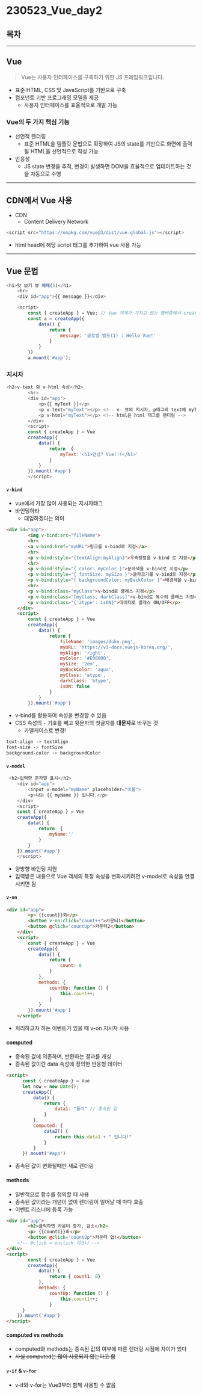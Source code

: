 # 230523_Vue_day2
## 목차
---
## Vue
> Vue는 사용자 인터페이스를 구축하기 위한 JS 프레임워크입니다.
- 표준 HTML, CSS 및 JavaScript를 기반으로 구축
- 컴포넌트 기반 프로그래밍 모델을 제공
  - 사용자 인터페이스를 효율적으로 개발 가능
### Vue의 두 가지 핵심 기능
- 선언적 렌더링
  - 표준 HTML을 템플릿 문법으로 확장하여 JS의 state를 기반으로 화면에 출력될 HTML을 선언적으로 작성 가능
- 반응성
  - JS state 변경을 추적, 변경이 발생하면 DOM을 효율적으로 업데이트하는 것을 자동으로 수행
---
## CDN에서 Vue 사용
- CDN
  - Content Delivery Network
```js
<script src="https://unpkg.com/vue@3/dist/vue.global.js"></script>
```
- html head에 해당 script 태그를 추가하여 vue 사용 가능

---
## Vue 문법
```js
<h1>맛 보기 뷰 예제(1)</h1>
    <hr>
    <div id="app">{{ message }}</div>

    <script>
        const { createApp } = Vue; // Vue 객체가 가지고 있는 멤버중에서 createApp 만 구조분해 할당
        const a = createApp({
            data() {
                return {
                    message: '글로벌 빌드(1) : Hello Vue!'
                }
            }
        })
        a.mount('#app');
```
### 지시자
```js
<h2>v-text 와 v-html 속성</h2>
		<hr>
		<div id="app">
			<p>{{ myText }}</p>
			<p v-text="myText"></p> <!-- v- 뷰의 지시자, p태그의 text에 myText-->
			<p v-html="myText"></p> <!-- html은 html 태그를 렌더링 -->
		</div>
        <script>
        const { createApp } = Vue
        createApp({
            data() {
                return  {
					myText:'<h1>안녕? Vue!!!</h1>'
				}
            }
        }).mount('#app')
        </script>
```
#### `v-bind`
- vue에서 가장 많이 사용되는 지시자태그
- 바인딩하라
  - 대입하겠다는 의미
```html
<div id="app">
		<img v-bind:src="fileName">
		<hr>
		<a v-bind:href="myURL">링크를 v-bind로 지정</a>
		<hr>
		<p v-bind:style="{textAlign:myAlign}">우측정렬을 v-bind 로 지정</p>
		<hr>
		<p v-bind:style="{ color: myColor }">문자색을 v-bind로 지정</p>
		<p v-bind:style="{ fontSize: mySize }">글자크기를 v-bind로 지정</p>
		<p v-bind:style="{ backgroundColor: myBackColor }">배경색을 v-bind로 지정</p>
		<hr>
		<p v-bind:class="myClass">v-bind로 클래스 지정</p>
		<p v-bind:class="[myClass, darkClass]">v-bind로 복수의 클래스 지정</p>
		<p v-bind:class="{'atype': isON}">데이터로 클래스 ON/OFF</p>
	</div>
	<script>
		const { createApp } = Vue
		createApp({
			data() {
				return {
					fileName: 'images/duke.png',
					myURL: 'https://v3-docs.vuejs-korea.org/',
					myAlign: 'right',
					myColor: '#E08000',
					mySize: '2em',
					myBackColor: 'aqua',
					myClass: 'atype',
					darkClass: 'btype',
					isON: false
				}
			}
		}).mount('#app')
```
- v-bind를 활용하여 속성을 변경할 수 있음
- CSS 속성의 `-` 기호를 빼고 뒷문자의 첫글자를 **대문자**로 바꾸는 것
  - 카멜케이스로 변경!
```css
text-align -> textAlign
font-size -> fontSize
background-color -> backgroundColor
```
#### `v-model`
```js
 <h2>입력한 문자열 표시</h2>
    <div id="app">
        <input v-model="myName" placeholder="이름">
        <p>나는 {{ myName }} 입니다.</p>
    </div>
    <script>
    const { createApp } = Vue
    createApp({
        data() {
            return  {
                myName:''
            }
        }
    }).mount('#app')
    </script>
```
- 양방향 바인딩 지원
- 입력받은 내용으로 Vue 객체의 특정 속성을 변화시키려면 v-model로 속성을 연결시키면 됨
#### `v-on`
```html
<div id="app">
		<p> {{count}}회</p>
		<button v-on:click="count++">카운터1</button>
		<button @click="countUp">카운터2</button>
	</div>
	<script>
		const { createApp } = Vue
		createApp({
			data() {
				return {
					count: 0
				}
			},
			methods: {
				countUp: function () {
					this.count++;
				}
			}
		}).mount('#app')
	</script>
```
- 처리하고자 하는 이벤트가 있을 때 v-on 지시자 사용

#### computed
- 종속된 값에 의존하며, 반환하는 결과를 캐싱
- 종속된 값이란 data 속성에 정의한 반응형 데이터
```html
<script>
      const { createApp } = Vue
      let now = new Date();
      createApp({
          data() {
              return {
                  data1: "둘리" // 종속된 값
              }
          },
          computed: {
              data2() {
                  return this.data1 + " 입니다!"
              }
          }
      }).mount('#app')
```
- 종속된 값이 변화될때만 새로 렌더링
#### methods
- 일반적으로 함수를 정의할 때 사용
- 종속된 값이라는 개념이 없이 렌더링이 일어날 때 마다 호출
- 이벤트 리스너에 등록 가능
```html
<div id="app">
		<h2>클릭하면 카운터 증가, 감소</h2>
		<p> {{count1}}회</p>
		<button @click="countUp">카운터 업!</button>
    <!-- @click = onclick 리스너 -->
</div>
<script>
		const { createApp } = Vue
		createApp({
			data() {
				return { count1: 0}
			},
			methods: {
				countUp: function () {
					this.count1++;
				}
      }
    }).mount('#app')
</script>    
```
#### computed vs methods
- computed와 methods는 종속된 값의 여부에 따른 렌더링 시점에 차이가 있다
- ~~사실 computed는 많이 사용되지 않는다고 함~~

#### `v-if` & `v-for`
- v-if와 v-for는 Vue3부터 함께 사용할 수 없음
